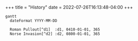 +++
title = "History"
date = 2022-07-26T16:13:48-04:00
+++

```mermaid
gantt
  dateFormat YYYY-MM-DD

  Roman Pullout[^d1]  :d1, 0410-01-01, 365
  Norse Invasion[^d2] :d2, 0800-01-01, 365

```

[^d1]: Romans pulled out of Britain.[^200623-1]  While Hadrian's wall isn't
    technically the furthest north they ever went, it seems to be the furthest
    consistently controlled, and probably represents the northern bounds of
    Christianity. Note, that bit about Christianity is pure speculation on my
    part.  Interestingly, the oldest known "split-nib metal dip pen" dates
    fromaround then.[^200816-1]   

[^d2]: The Norse raiders imposed paganism in the areas they controlled,
    starting sometime around 800 through apparently the 10th
    century.[^200623-5]

[^200623-1]: {{< wikipedia "Hadrian's Wall" >}} Last viewed 2020-06-23.

[^200816-1]: {{< wikipedia "Dip pen" >}} Last Edited 2020-07-24. Last Viewed 2020-08-16

[^modeline]: # vim: shiftwidth=2:tabstop=2:expandtab 
